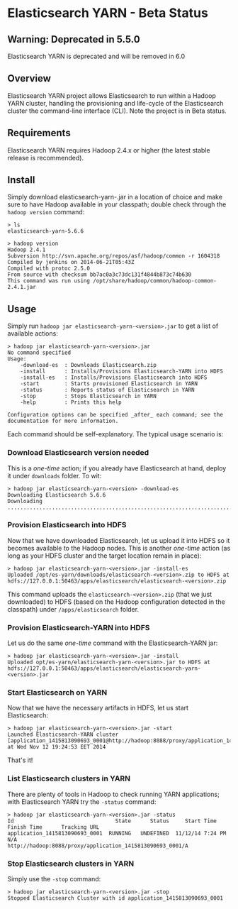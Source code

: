 # Elasticsearch YARN - Beta Status

## Warning: Deprecated in 5.5.0
Elasticsearch YARN is deprecated and will be removed in 6.0

## Overview

Elasticsearch YARN project allows Elasticsearch to run within a Hadoop YARN cluster, handling the provisioning and life-cycle of the Elasticsearch cluster the command-line interface (CLI).
Note the project is in Beta status.

## Requirements

Elasticsearch YARN requires Hadoop 2.4.x or higher (the latest stable release is recommended).

## Install

Simply download elasticsearch-yarn-<version>.jar in a location of choice and make sure to have Hadoop available in your classpath; double check through the `hadoop version` command:


    > ls
    elasticsearch-yarn-5.6.6

    > hadoop version
    Hadoop 2.4.1
    Subversion http://svn.apache.org/repos/asf/hadoop/common -r 1604318
    Compiled by jenkins on 2014-06-21T05:43Z
    Compiled with protoc 2.5.0
    From source with checksum bb7ac0a3c73dc131f4844b873c74b630
    This command was run using /opt/share/hadoop/common/hadoop-common-2.4.1.jar


## Usage

Simply run `hadoop jar elasticsearch-yarn-<version>.jar` to get a list of available actions:

    > hadoop jar elasticsearch-yarn-<version>.jar
    No command specified
    Usage:
        -download-es  : Downloads Elasticsearch.zip
        -install      : Installs/Provisions Elasticsearch-YARN into HDFS
        -install-es   : Installs/Provisions Elasticsearch into HDFS
        -start        : Starts provisioned Elasticsearch in YARN
        -status       : Reports status of Elasticsearch in YARN
        -stop         : Stops Elasticsearch in YARN
        -help         : Prints this help

    Configuration options can be specified _after_ each command; see the documentation for more information.


Each command should be self-explanatory. The typical usage scenario is:

### Download Elasticsearch version needed

This is a _one-time_ action; if you already have Elasticsearch at hand, deploy it under `downloads` folder. To wit:

    > hadoop jar elasticsearch-yarn-<version> -download-es
    Downloading Elasticsearch 5.6.6
    Downloading ......................................................................................DONE

### Provision Elasticsearch into HDFS

Now that we have downloaded Elasticsearch, let us upload it into HDFS so it becomes available to the Hadoop nodes.
This is another _one-time_ action (as long as your HDFS cluster and the target location remain in place):

    > hadoop jar elasticsearch-yarn-<version>.jar -install-es
    Uploaded /opt/es-yarn/downloads/elasticsearch-<version>.zip to HDFS at hdfs://127.0.0.1:50463/apps/elasticsearch/elasticsearch-<version>.zip

This command uploads the `elasticsearch-<version>.zip`  (that we just downloaded) to HDFS (based on the Hadoop configuration detected in the classpath) under `/apps/elasticsearch` folder.

### Provision Elasticsearch-YARN into HDFS

Let us do the same _one-time_ command with the Elasticsearch-YARN jar:

    > hadoop jar elasticsearch-yarn-<version>.jar -install
    Uploaded opt/es-yarn/elasticsearch-yarn-<version>.jar to HDFS at hdfs://127.0.0.1:50463/apps/elasticsearch/elasticsearch-yarn-<version>.jar

### Start Elasticsearch on YARN

Now that we have the necessary artifacts in HDFS, let us start Elasticsearch:

    > hadoop jar elasticsearch-yarn-<version>.jar -start
    Launched Elasticsearch-YARN cluster [application_1415813090693_0001@http://hadoop:8088/proxy/application_1415813090693_0001/] at Wed Nov 12 19:24:53 EET 2014

That's it!

### List Elasticsearch clusters in YARN

There are plenty of tools in Hadoop to check running YARN applications; with Elasticsearch YARN try the `-status` command:

    > hadoop jar elasticsearch-yarn-<version>.jar -status
    Id                                State      Status     Start Time            Finish Time      Tracking URL
    application_1415813090693_0001  RUNNING   UNDEFINED  11/12/14 7:24 PM   N/A           http://hadoop:8088/proxy/application_1415813090693_0001/A

### Stop Elasticsearch clusters in YARN

Simply use the `-stop` command:

    > hadoop jar elasticsearch-yarn-<version>.jar -stop
    Stopped Elasticsearch Cluster with id application_1415813090693_0001


